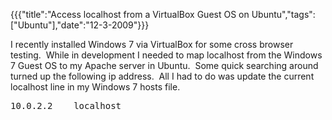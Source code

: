 {{{"title":"Access localhost from a VirtualBox Guest OS on Ubuntu","tags":["Ubuntu"],"date":"12-3-2009"}}}

<p>I recently installed Windows 7 via VirtualBox for some cross browser testing. &#160;While in development I needed to map localhost from the Windows 7 Guest OS to my Apache server in Ubuntu. &#160;Some quick searching around turned up the following ip address. &#160;All I had to do was update the current localhost line in my Windows 7 hosts file.</p>
<pre>10.0.2.2    localhost</pre>